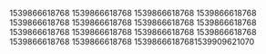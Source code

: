 1539866618768
1539866618768
1539866618768
1539866618768
1539866618768
1539866618768
1539866618768
1539866618768
1539866618768
1539866618768
1539866618768
1539866618768
1539866618768
1539866618768
15398666187681539909621070